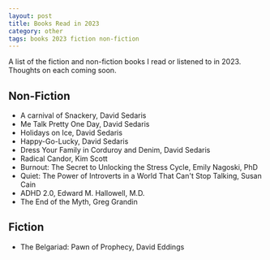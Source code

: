 ```yaml
---
layout: post
title: Books Read in 2023
category: other
tags: books 2023 fiction non-fiction
---
```


A list of the fiction and non-fiction books I read or listened to in 2023. Thoughts on each coming soon.

<!--more-->

## Non-Fiction

* A carnival of Snackery, David Sedaris
* Me Talk Pretty One Day, David Sedaris
* Holidays on Ice, David Sedaris
* Happy-Go-Lucky, David Sedaris
* Dress Your Family in Corduroy and Denim, David Sedaris
* Radical Candor, Kim Scott
* Burnout: The Secret to Unlocking the Stress Cycle, Emily Nagoski, PhD
* Quiet: The Power of Introverts in a World That Can't Stop Talking, Susan Cain
* ADHD 2.0, Edward M. Hallowell, M.D.
* The End of the Myth, Greg Grandin

## Fiction

* The Belgariad: Pawn of Prophecy, David Eddings
